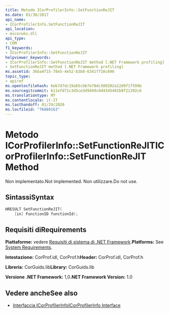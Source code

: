 ```yaml
---
title: Metodo ICorProfilerInfo::SetFunctionReJIT
ms.date: 03/30/2017
api_name:
- ICorProfilerInfo.SetFunctionReJIT
api_location:
- mscorwks.dll
api_type:
- COM
f1_keywords:
- ICorProfilerInfo::SetFunctionReJIT
helpviewer_keywords:
- ICorProfilerInfo::SetFunctionReJIT method [.NET Framework profiling]
- SetFunctionReJIT method [.NET Framework profiling]
ms.assetid: 36ba4f15-78e5-4e52-b3b8-6341f710c696
topic_type:
- apiref
ms.openlocfilehash: 6eb7d7dc19ab5cbb7e78dc589202a12d9f1f599b
ms.sourcegitcommit: b11efd71c3d5ce3d9449c8d4345481b9f21392c6
ms.translationtype: MT
ms.contentlocale: it-IT
ms.lasthandoff: 01/29/2020
ms.locfileid: "76869163"
---
```

# <a name="icorprofilerinfosetfunctionrejit-method"></a><span data-ttu-id="f8fbd-102">Metodo ICorProfilerInfo::SetFunctionReJIT</span><span class="sxs-lookup"><span data-stu-id="f8fbd-102">ICorProfilerInfo::SetFunctionReJIT Method</span></span>
<span data-ttu-id="f8fbd-103">Non implementato.</span><span class="sxs-lookup"><span data-stu-id="f8fbd-103">Not implemented.</span></span> <span data-ttu-id="f8fbd-104">Non utilizzare.</span><span class="sxs-lookup"><span data-stu-id="f8fbd-104">Do not use.</span></span>  
  
## <a name="syntax"></a><span data-ttu-id="f8fbd-105">Sintassi</span><span class="sxs-lookup"><span data-stu-id="f8fbd-105">Syntax</span></span>  
  
```cpp  
HRESULT SetFunctionReJIT(  
    [in] FunctionID functionId);  
```  
  
## <a name="requirements"></a><span data-ttu-id="f8fbd-106">Requisiti di</span><span class="sxs-lookup"><span data-stu-id="f8fbd-106">Requirements</span></span>  
 <span data-ttu-id="f8fbd-107">**Piattaforme:** vedere [Requisiti di sistema di .NET Framework](../../../../docs/framework/get-started/system-requirements.md).</span><span class="sxs-lookup"><span data-stu-id="f8fbd-107">**Platforms:** See [System Requirements](../../../../docs/framework/get-started/system-requirements.md).</span></span>  
  
 <span data-ttu-id="f8fbd-108">**Intestazione:** CorProf.idl, CorProf.h</span><span class="sxs-lookup"><span data-stu-id="f8fbd-108">**Header:** CorProf.idl, CorProf.h</span></span>  
  
 <span data-ttu-id="f8fbd-109">**Libreria:** CorGuids.lib</span><span class="sxs-lookup"><span data-stu-id="f8fbd-109">**Library:** CorGuids.lib</span></span>  
  
 <span data-ttu-id="f8fbd-110">**Versione .NET Framework:** 1,0</span><span class="sxs-lookup"><span data-stu-id="f8fbd-110">**.NET Framework Version:** 1.0</span></span>  
  
## <a name="see-also"></a><span data-ttu-id="f8fbd-111">Vedere anche</span><span class="sxs-lookup"><span data-stu-id="f8fbd-111">See also</span></span>

- [<span data-ttu-id="f8fbd-112">Interfaccia ICorProfilerInfo</span><span class="sxs-lookup"><span data-stu-id="f8fbd-112">ICorProfilerInfo Interface</span></span>](icorprofilerinfo-interface.md)
